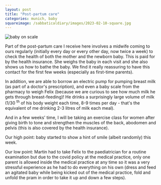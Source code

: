```yaml
---
layout: post
title: "Post-partum care"
categories: munich, baby
squareimage: /sabbaticaldiary/images/2023-02-10-square.jpg
---
```

<img src="/sabbaticaldiary/images/2023-02-10.jpg" alt="baby on scale" class="center">

Part of the post-partum care I receive here involves a midwife coming to ours regularly (initially every day or every other day, now twice a week) to check the health of both the mother and the newborn baby. This is paid for by the health insurance. She weighs the baby in each visit and she also shows us how to bathe the baby. We find it really reassuring to have this contact for the first few weeks (especially as first-time parents).

In addition, we are able to borrow an electric pump for pumping breast milk (as part of a doctor's prescription), and even a baby scale from the pharmacy to weigh Felix (because we are curious to see how much milk he gets through breast-feeding)! He drinks a surprisingly large volume of milk (1/30 <sup>th</sup> of his body weight each time, 8-9 times per day - that's the equivalent of me drinking 2-3 litres of milk each meal).

And in a few weeks' time, I will be taking an exercise class for women after giving birth to tone and strengthen the muscles of the back, abodomen and pelvis (this is also covered by the health insurance).

Our high point: 
baby started to show a hint of smile (albeit randomly) this week. 

Our low point: 
Martin had to take Felix to the paediatrician for a routine examination but due to the covid policy at the medical practice, only one parent is allowed inside the medical practice at any time so it was a very stressful experience as he had to do everything on his own (dress and feed an agitated baby while being kicked out of the medical practice, fold and unfold the pram in order to take it up and down a few steps).